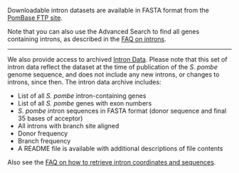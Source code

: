 Downloadable intron datasets are available in FASTA format from the
[PomBase FTP site](ftp://ftp.ebi.ac.uk/pub/databases/pombase/FASTA/).

Note that you can also use the Advanced Search to find all genes
containing introns, as described in the [FAQ on
introns](http://www.pombase.org/faqs/how-can-i-retrieve-intron-coordinates-or-sequences).

----

We also provide access to archived [Intron Data](ftp://ftp.ebi.ac.uk/pub/databases/pombase/pombe/Archived_directories/Intron_Data/OLD/).
Please note that this set of intron data reflect the dataset at the
time of publication of the *S. pombe* genome sequence, and does not
include any new introns, or changes to introns, since then. The
intron data archive includes:

-   List of all *S. pombe* intron-containing genes
-   List of all *S. pombe* genes with exon numbers
-   *S. pombe* intron sequences in FASTA format (donor
    sequence and final 35 bases of acceptor)
-   All introns with branch site aligned
-   Donor frequency
-   Branch frequency
-   A README file is available with additional descriptions of file
    contents

Also see the [FAQ on how to retrieve intron coordinates and sequences](/faqs/how-can-i-retrieve-intron-coordinates-or-sequences).
